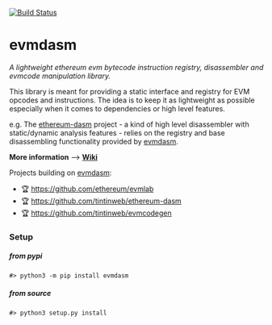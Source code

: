 [![Build Status](https://api.travis-ci.org/tintinweb/evmdasm.svg?branch=master)](https://travis-ci.org/tintinweb/evmdasm/)

# evmdasm
*A lightweight ethereum evm bytecode instruction registry, disassembler and evmcode manipulation library.*

This library is meant for providing a static interface and registry for EVM opcodes and instructions. The idea is to keep it as lightweight as possible especially when it comes to dependencies or high level features.

e.g. The [ethereum-dasm](https://github.com/tintinweb/ethereum-dasm) project - a kind of high level disassembler with static/dynamic analysis features - relies on the registry and base disassembling functionality provided by [evmdasm](https://github.com/tintinweb/evmdasm). 


**More information** --> **[Wiki](https://github.com/tintinweb/evmdasm/wiki)**

Projects building on [evmdasm](https://github.com/tintinweb/evmdasm/):
* :trophy: https://github.com/ethereum/evmlab
* :trophy: https://github.com/tintinweb/ethereum-dasm
* :trophy: https://github.com/tintinweb/evmcodegen

### Setup

##### from pypi
```
#> python3 -m pip install evmdasm
```

##### from source
```
#> python3 setup.py install
```
